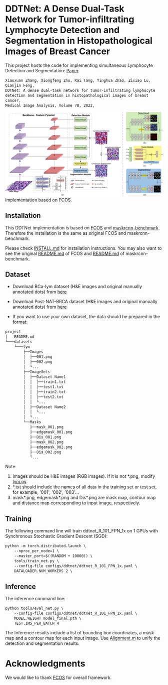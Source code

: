 # DDTNet: A Dense Dual-Task Network for Tumor-infiltrating Lymphocyte Detection and Segmentation in Histopathological Images of Breast Cancer

This project hosts the code for implementing simultaneous Lymphocyte Detection and Segmentation: [Paper](https://www.sciencedirect.com/science/article/pii/S1361841522000676)

    Xiaoxuan Zhang, Xiongfeng Zhu, Kai Tang, Yinghua Zhao, Zixiao Lu, Qianjin Feng,
    DDTNet: A dense dual-task network for tumor-infiltrating lymphocyte detection and segmentation in histopathological images of breast cancer,
    Medical Image Analysis, Volume 78, 2022,
 
![|](figs/DDTNet.png)
Implementation based on [FCOS](https://github.com/tianzhi0549/FCOS).

## Installation
This DDTNet implementation is based on [FCOS](https://github.com/tianzhi0549/FCOS) and [maskrcnn-benchmark](https://github.com/facebookresearch/maskrcnn-benchmark). Therefore the installation is the same as original FCOS and maskrcnn-benchmark.

Please check [INSTALL.md](INSTALL.md) for installation instructions.
You may also want to see the original [README.md](FCOS_README.md) of FCOS and [README.md](MASKRCNN_README.md) of maskrcnn-benchmark.

## Dataset
+ Download BCa-lym dataset (H&E images and original manually annotated dots) from [here](https://www.andrewjanowczyk.com/use-case-4-lymphocyte-detection/)

+ Download Post-NAT-BRCA dataset (H&E images and original manually annotated dots) from [here](https://wiki.cancerimagingarchive.net/pages/viewpage.action?pageId=52758117#bcab02c187174a288dbcbf95d26179e8)

+ If you want to use your own dataset, the data should be prepared in the format:

```
project
│   README.md  
└───datasets
    └───lym
        ├──Images
        │  ├──001.png
        │  ├──002.png
        │  └...
        ├──ImageSets
        │  ├──Dataset Name1
        │  │  ├──train1.txt
        │  │  ├──test1.txt
        │  │  ├──train2.txt
        │  │  ├──test2.txt
        │  │  └...
        │  ├──Dataset Name2
        │  │  └...
        │  └...
        └──Masks
           ├──mask_001.png
           ├──edgemask_001.png
           ├──Dis_001.png       
           ├──mask_002.png
           ├──edgemask_002.png
           ├──Dis_002.png
           └...
```
Note:
1. Images should be H&E images (RGB images). If it is not *.png, modify [lym.py](fcos_core/data/datasets/lym.py). 
2. *.txt should include the names of all data in the training set or test set, for example, '001', '002', '003'...
3. mask*.png, edgemask*.png and Dis*.png are mask map, contour map and distance map corresponding to input image, respectively.
## Training
The following command line will train ddtnet_R_101_FPN_1x on 1 GPUs with Synchronous Stochastic Gradient Descent (SGD):

    python -m torch.distributed.launch \
        --nproc_per_node=1 \
        --master_port=$((RANDOM + 10000)) \
        tools/train_net.py \
        --config-file configs/ddtnet/ddtnet_R_101_FPN_1x.yaml \
        DATALOADER.NUM_WORKERS 2 \
        
## Inference
The inference command line:

    python tools/eval_net.py \
        --config-file configs/ddtnet/ddtnet_R_101_FPN_1x.yaml \
        MODEL.WEIGHT model_final.pth \
        TEST.IMS_PER_BATCH 4    

The Inference results include a list of bounding box coordinates, a mask map and a contour map for each input image. Use [Alignment.m](Alignment.m) to unify the detection and segmentation results.         
        

# Acknowledgments
We would like to thank [FCOS](https://github.com/tianzhi0549/FCOS) for overall framework.    
